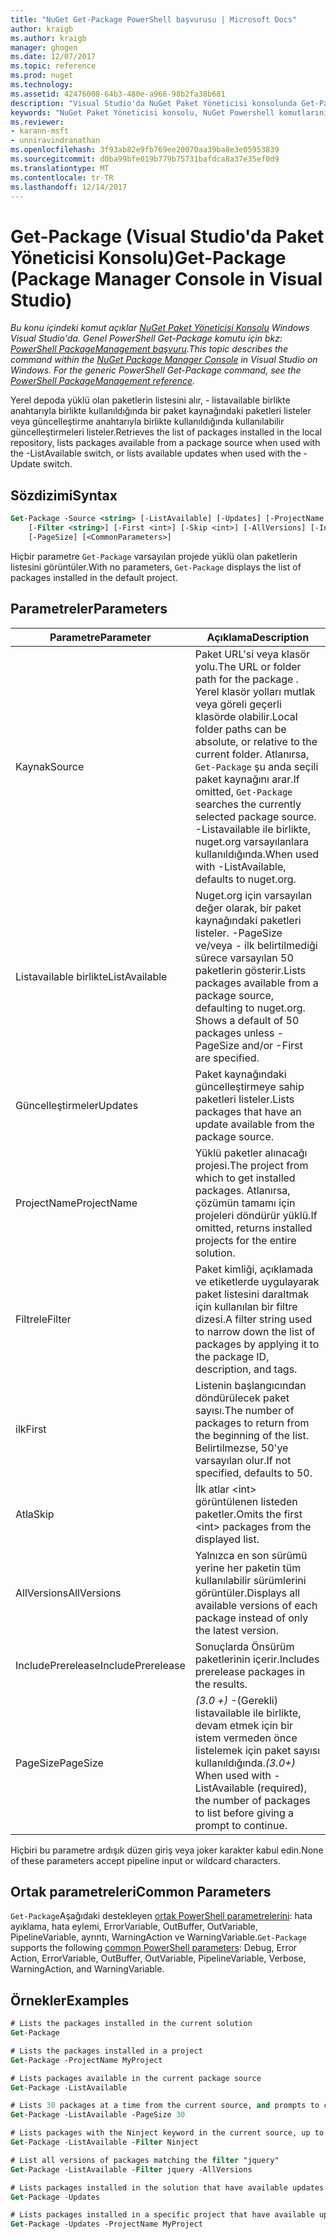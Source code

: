 ```yaml
---
title: "NuGet Get-Package PowerShell başvurusu | Microsoft Docs"
author: kraigb
ms.author: kraigb
manager: ghogen
ms.date: 12/07/2017
ms.topic: reference
ms.prod: nuget
ms.technology: 
ms.assetid: 42476008-64b3-480e-a966-98b2fa38b681
description: "Visual Studio'da NuGet Paket Yöneticisi konsolunda Get-Package PowerShell komut başvurusu."
keywords: "NuGet Paket Yöneticisi konsolu, NuGet Powershell komutlarını NuGet Powershell başvurusu, Get-Package"
ms.reviewer:
- karann-msft
- unniravindranathan
ms.openlocfilehash: 3f93ab82e9fb769ee20070aa39ba8e3e05953839
ms.sourcegitcommit: d0ba99bfe019b779b75731bafdca8a37e35ef0d9
ms.translationtype: MT
ms.contentlocale: tr-TR
ms.lasthandoff: 12/14/2017
---
```

# <a name="get-package-package-manager-console-in-visual-studio"></a><span data-ttu-id="3a02f-104">Get-Package (Visual Studio'da Paket Yöneticisi Konsolu)</span><span class="sxs-lookup"><span data-stu-id="3a02f-104">Get-Package (Package Manager Console in Visual Studio)</span></span>

<span data-ttu-id="3a02f-105">*Bu konu içindeki komut açıklar [NuGet Paket Yöneticisi Konsolu](Package-Manager-Console.md) Windows Visual Studio'da. Genel PowerShell Get-Package komutu için bkz: [PowerShell PackageManagement başvuru](https://docs.microsoft.com/powershell/module/packagemanagement/?view=powershell-6).*</span><span class="sxs-lookup"><span data-stu-id="3a02f-105">*This topic describes the command within the [NuGet Package Manager Console](Package-Manager-Console.md) in Visual Studio on Windows. For the generic PowerShell Get-Package command, see the [PowerShell PackageManagement reference](https://docs.microsoft.com/powershell/module/packagemanagement/?view=powershell-6).*</span></span>

<span data-ttu-id="3a02f-106">Yerel depoda yüklü olan paketlerin listesini alır, - listavailable birlikte anahtarıyla birlikte kullanıldığında bir paket kaynağındaki paketleri listeler veya güncelleştirme anahtarıyla birlikte kullanıldığında kullanılabilir güncelleştirmeleri listeler.</span><span class="sxs-lookup"><span data-stu-id="3a02f-106">Retrieves the list of packages installed in the local repository, lists packages available from a package source when used with the -ListAvailable switch, or lists available updates when used with the -Update switch.</span></span>

## <a name="syntax"></a><span data-ttu-id="3a02f-107">Sözdizimi</span><span class="sxs-lookup"><span data-stu-id="3a02f-107">Syntax</span></span>

```ps
Get-Package -Source <string> [-ListAvailable] [-Updates] [-ProjectName <string>]
    [-Filter <string>] [-First <int>] [-Skip <int>] [-AllVersions] [-IncludePrerelease]
    [-PageSize] [<CommonParameters>]
```

<span data-ttu-id="3a02f-108">Hiçbir parametre `Get-Package` varsayılan projede yüklü olan paketlerin listesini görüntüler.</span><span class="sxs-lookup"><span data-stu-id="3a02f-108">With no parameters, `Get-Package` displays the list of packages installed in the default project.</span></span>

## <a name="parameters"></a><span data-ttu-id="3a02f-109">Parametreler</span><span class="sxs-lookup"><span data-stu-id="3a02f-109">Parameters</span></span>

| <span data-ttu-id="3a02f-110">Parametre</span><span class="sxs-lookup"><span data-stu-id="3a02f-110">Parameter</span></span> | <span data-ttu-id="3a02f-111">Açıklama</span><span class="sxs-lookup"><span data-stu-id="3a02f-111">Description</span></span> |
| --- | --- |
| <span data-ttu-id="3a02f-112">Kaynak</span><span class="sxs-lookup"><span data-stu-id="3a02f-112">Source</span></span> | <span data-ttu-id="3a02f-113">Paket URL'si veya klasör yolu.</span><span class="sxs-lookup"><span data-stu-id="3a02f-113">The URL or folder path for the package .</span></span> <span data-ttu-id="3a02f-114">Yerel klasör yolları mutlak veya göreli geçerli klasörde olabilir.</span><span class="sxs-lookup"><span data-stu-id="3a02f-114">Local folder paths can be absolute, or relative to the current folder.</span></span> <span data-ttu-id="3a02f-115">Atlanırsa, `Get-Package` şu anda seçili paket kaynağını arar.</span><span class="sxs-lookup"><span data-stu-id="3a02f-115">If omitted, `Get-Package` searches the currently selected package source.</span></span> <span data-ttu-id="3a02f-116">-Listavailable ile birlikte, nuget.org varsayılanlara kullanıldığında.</span><span class="sxs-lookup"><span data-stu-id="3a02f-116">When used with -ListAvailable, defaults to nuget.org.</span></span> |
| <span data-ttu-id="3a02f-117">Listavailable birlikte</span><span class="sxs-lookup"><span data-stu-id="3a02f-117">ListAvailable</span></span> | <span data-ttu-id="3a02f-118">Nuget.org için varsayılan değer olarak, bir paket kaynağındaki paketleri listeler. -PageSize ve/veya - ilk belirtilmediği sürece varsayılan 50 paketlerin gösterir.</span><span class="sxs-lookup"><span data-stu-id="3a02f-118">Lists packages available from a package source, defaulting to nuget.org. Shows a default of 50 packages unless -PageSize and/or -First are specified.</span></span> |
| <span data-ttu-id="3a02f-119">Güncelleştirmeler</span><span class="sxs-lookup"><span data-stu-id="3a02f-119">Updates</span></span> | <span data-ttu-id="3a02f-120">Paket kaynağındaki güncelleştirmeye sahip paketleri listeler.</span><span class="sxs-lookup"><span data-stu-id="3a02f-120">Lists packages that have an update available from the package source.</span></span> |
| <span data-ttu-id="3a02f-121">ProjectName</span><span class="sxs-lookup"><span data-stu-id="3a02f-121">ProjectName</span></span> | <span data-ttu-id="3a02f-122">Yüklü paketler alınacağı projesi.</span><span class="sxs-lookup"><span data-stu-id="3a02f-122">The project from which to get installed packages.</span></span> <span data-ttu-id="3a02f-123">Atlanırsa, çözümün tamamı için projeleri döndürür yüklü.</span><span class="sxs-lookup"><span data-stu-id="3a02f-123">If omitted, returns installed projects for the entire solution.</span></span> |
| <span data-ttu-id="3a02f-124">Filtrele</span><span class="sxs-lookup"><span data-stu-id="3a02f-124">Filter</span></span> | <span data-ttu-id="3a02f-125">Paket kimliği, açıklamada ve etiketlerde uygulayarak paket listesini daraltmak için kullanılan bir filtre dizesi.</span><span class="sxs-lookup"><span data-stu-id="3a02f-125">A filter string used to narrow down the list of packages by applying it to the package ID, description, and tags.</span></span> |
| <span data-ttu-id="3a02f-126">ilk</span><span class="sxs-lookup"><span data-stu-id="3a02f-126">First</span></span> | <span data-ttu-id="3a02f-127">Listenin başlangıcından döndürülecek paket sayısı.</span><span class="sxs-lookup"><span data-stu-id="3a02f-127">The number of packages to return from the beginning of the list.</span></span> <span data-ttu-id="3a02f-128">Belirtilmezse, 50'ye varsayılan olur.</span><span class="sxs-lookup"><span data-stu-id="3a02f-128">If not specified, defaults to 50.</span></span> |
| <span data-ttu-id="3a02f-129">Atla</span><span class="sxs-lookup"><span data-stu-id="3a02f-129">Skip</span></span> | <span data-ttu-id="3a02f-130">İlk atlar &lt;int&gt; görüntülenen listeden paketler.</span><span class="sxs-lookup"><span data-stu-id="3a02f-130">Omits the first &lt;int&gt; packages from the displayed list.</span></span>  |
| <span data-ttu-id="3a02f-131">AllVersions</span><span class="sxs-lookup"><span data-stu-id="3a02f-131">AllVersions</span></span> | <span data-ttu-id="3a02f-132">Yalnızca en son sürümü yerine her paketin tüm kullanılabilir sürümlerini görüntüler.</span><span class="sxs-lookup"><span data-stu-id="3a02f-132">Displays all available versions of each package instead of only the latest version.</span></span> |
| <span data-ttu-id="3a02f-133">IncludePrerelease</span><span class="sxs-lookup"><span data-stu-id="3a02f-133">IncludePrerelease</span></span> | <span data-ttu-id="3a02f-134">Sonuçlarda Önsürüm paketlerinin içerir.</span><span class="sxs-lookup"><span data-stu-id="3a02f-134">Includes prerelease packages in the results.</span></span> |
| <span data-ttu-id="3a02f-135">PageSize</span><span class="sxs-lookup"><span data-stu-id="3a02f-135">PageSize</span></span> | <span data-ttu-id="3a02f-136">*(3.0 +)*  -(Gerekli) listavailable ile birlikte, devam etmek için bir istem vermeden önce listelemek için paket sayısı kullanıldığında.</span><span class="sxs-lookup"><span data-stu-id="3a02f-136">*(3.0+)* When used with -ListAvailable (required), the number of packages to list before giving a prompt to continue.</span></span> |

<span data-ttu-id="3a02f-137">Hiçbiri bu parametre ardışık düzen giriş veya joker karakter kabul edin.</span><span class="sxs-lookup"><span data-stu-id="3a02f-137">None of these parameters accept pipeline input or wildcard characters.</span></span>

## <a name="common-parameters"></a><span data-ttu-id="3a02f-138">Ortak parametreleri</span><span class="sxs-lookup"><span data-stu-id="3a02f-138">Common Parameters</span></span>

<span data-ttu-id="3a02f-139">`Get-Package`Aşağıdaki destekleyen [ortak PowerShell parametrelerini](http://go.microsoft.com/fwlink/?LinkID=113216): hata ayıklama, hata eylemi, ErrorVariable, OutBuffer, OutVariable, PipelineVariable, ayrıntı, WarningAction ve WarningVariable.</span><span class="sxs-lookup"><span data-stu-id="3a02f-139">`Get-Package` supports the following [common PowerShell parameters](http://go.microsoft.com/fwlink/?LinkID=113216): Debug, Error Action, ErrorVariable, OutBuffer, OutVariable, PipelineVariable, Verbose, WarningAction, and WarningVariable.</span></span>

## <a name="examples"></a><span data-ttu-id="3a02f-140">Örnekler</span><span class="sxs-lookup"><span data-stu-id="3a02f-140">Examples</span></span>

```ps
# Lists the packages installed in the current solution
Get-Package

# Lists the packages installed in a project
Get-Package -ProjectName MyProject

# Lists packages available in the current package source
Get-Package -ListAvailable

# Lists 30 packages at a time from the current source, and prompts to continue if more are available
Get-Package -ListAvailable -PageSize 30

# Lists packages with the Ninject keyword in the current source, up to 50
Get-Package -ListAvailable -Filter Ninject

# List all versions of packages matching the filter "jquery"
Get-Package -ListAvailable -Filter jquery -AllVersions

# Lists packages installed in the solution that have available updates
Get-Package -Updates

# Lists packages installed in a specific project that have available updates
Get-Package -Updates -ProjectName MyProject
```

